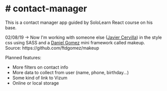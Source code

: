 <h1># contact-manager</h1>

<p>This is a contact manager app guided by SoloLearn React course on his base.</p>

<p>02/08/19 -> Now I'm working with someone else (<a href=https://github.com/JavierCervilla>Javier Cervilla</a>) in the style css using SASS and a <a href=https://github.com/ftdgomez>Daniel Gomez</a> mini framework called makeup. Source: https://github.com/ftdgomez/makeup</p>

Planned features:
<ul><li>More filters on contact info</li>
  <li>More data to collect from user (name, phone, birthday...)</li>
  <li>Some kind of link to Vizum</li>
  <li>Online or local storage</li></ul>
